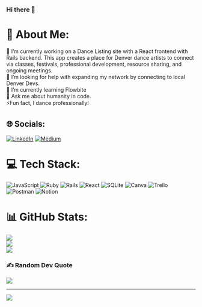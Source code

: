 ### Hi there 👋

# 💫 About Me:
🔭 I’m currently working on a Dance Listing site with a React frontend with Rails backend. This app creates a place for Denver dance artists to connect via classes, festivals, professional development, resource sharing, and ongoing meetings.<br>🤝 I’m looking for help with expanding my network by connecting to local Denver Devs. <br>🌱 I’m currently learning Flowbite <br>💬 Ask me about humanity in code. <br>⚡Fun fact, I dance professionally! 


## 🌐 Socials:
[![LinkedIn](https://img.shields.io/badge/LinkedIn-%230077B5.svg?logo=linkedin&logoColor=white)](https://linkedin.com/in/cassidywag) [![Medium](https://img.shields.io/badge/Medium-12100E?logo=medium&logoColor=white)](https://medium.com/@@caspenw1) 

# 💻 Tech Stack:
![JavaScript](https://img.shields.io/badge/javascript-%23323330.svg?style=for-the-badge&logo=javascript&logoColor=%23F7DF1E) ![Ruby](https://img.shields.io/badge/ruby-%23CC342D.svg?style=for-the-badge&logo=ruby&logoColor=white) ![Rails](https://img.shields.io/badge/rails-%23CC0000.svg?style=for-the-badge&logo=ruby-on-rails&logoColor=white) ![React](https://img.shields.io/badge/react-%2320232a.svg?style=for-the-badge&logo=react&logoColor=%2361DAFB) ![SQLite](https://img.shields.io/badge/sqlite-%2307405e.svg?style=for-the-badge&logo=sqlite&logoColor=white) ![Canva](https://img.shields.io/badge/Canva-%2300C4CC.svg?style=for-the-badge&logo=Canva&logoColor=white) ![Trello](https://img.shields.io/badge/Trello-%23026AA7.svg?style=for-the-badge&logo=Trello&logoColor=white) ![Postman](https://img.shields.io/badge/Postman-FF6C37?style=for-the-badge&logo=postman&logoColor=white) ![Notion](https://img.shields.io/badge/Notion-%23000000.svg?style=for-the-badge&logo=notion&logoColor=white)
# 📊 GitHub Stats:
![](https://github-readme-stats.vercel.app/api?username=aspencass&theme=vue-dark&hide_border=false&include_all_commits=false&count_private=false)<br/>
![](https://github-readme-streak-stats.herokuapp.com/?user=aspencass&theme=vue-dark&hide_border=false)<br/>
![](https://github-readme-stats.vercel.app/api/top-langs/?username=aspencass&theme=vue-dark&hide_border=false&include_all_commits=false&count_private=false&layout=compact)

### ✍️ Random Dev Quote
![](https://quotes-github-readme.vercel.app/api?type=horizontal&theme=radical)

---
[![](https://visitcount.itsvg.in/api?id=aspencass&icon=0&color=0)](https://visitcount.itsvg.in)

<!-- Proudly created with GPRM ( https://gprm.itsvg.in ) -->


<!--
**aspencass/aspencass** is a ✨ _special_ ✨ repository because its `README.md` (this file) appears on your GitHub profile.

Here are some ideas to get you started:

- 🔭 I’m currently working on ...
- 🌱 I’m currently learning ...
- 👯 I’m looking to collaborate on ...
- 🤔 I’m looking for help with ...
- 💬 Ask me about ...
- 📫 How to reach me: ...
- 😄 Pronouns: ...
- ⚡ Fun fact: ...
-->
